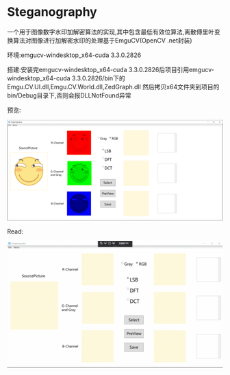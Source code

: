 # Steganography
一个用于图像数字水印加解密算法的实现,其中包含最低有效位算法,离散傅里叶变换算法对图像进行加解密水印的处理基于EmguCV(OpenCV .net封装)

环境:emgucv-windesktop_x64-cuda 3.3.0.2826

搭建:安装完emgucv-windesktop_x64-cuda 3.3.0.2826后项目引用emgucv-windesktop_x64-cuda 3.3.0.2826/bin下的Emgu.CV.UI.dll,Emgu.CV.World.dll,ZedGraph.dll 然后拷贝x64文件夹到项目的bin/Debug目录下,否则会报DLLNotFound异常

预览:

![image](https://github.com/TheDawnCc/Steganography/blob/master/Preview/Preview.png)

Read:

![image](https://github.com/TheDawnCc/Steganography/blob/master/Preview/GIF.gif)
